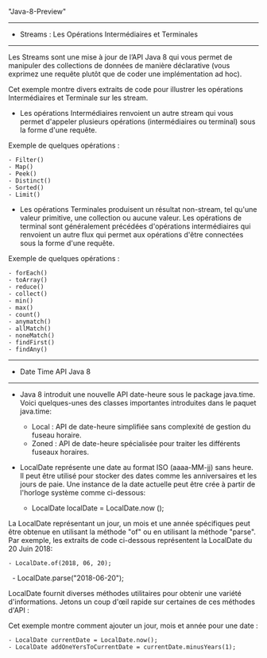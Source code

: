 "Java-8-Preview" 

********************************************
* Streams : Les Opérations Intermédiaires et Terminales 
********************************************
Les Streams sont une mise à jour de l’API Java 8 qui vous permet de manipuler des collections de données de manière déclarative (vous exprimez une requête plutôt que de coder une implémentation ad hoc).

Cet exemple montre divers extraits de code pour illustrer les opérations Intermédiaires et Terminale sur les stream.

* Les opérations Intermédiaires renvoient un autre stream qui vous permet d'appeler plusieurs opérations (intermédiaires ou terminal) sous la forme d'une requête.

Exemple de quelques opérations :
	
	- Filter()
	- Map()
	- Peek()
	- Distinct()
	- Sorted()
	- Limit()

	
* Les opérations Terminales produisent un résultat non-stream, tel qu'une valeur primitive, une collection ou aucune valeur.
Les opérations de terminal sont généralement précédées d'opérations intermédiaires qui renvoient un autre flux qui permet aux opérations d'être connectées sous la forme d'une requête.

Exemple de quelques opérations :

	- forEach()
	- toArray()
	- reduce()
	- collect()
	- min()
	- max()
	- count()
	- anymatch()
	- allMatch()
	- noneMatch()
	- findFirst()
	- findAny()
	
********************************************
* Date Time API Java 8 
********************************************

* Java 8 introduit une nouvelle API date-heure sous le package java.time. Voici quelques-unes des classes importantes introduites dans le paquet java.time: 


	-  Local : API de date-heure simplifiée sans complexité de gestion du fuseau horaire.
	-  Zoned : API de date-heure spécialisée pour traiter les différents fuseaux horaires.

* LocalDate représente une date au format ISO (aaaa-MM-jj) sans heure. Il peut être utilisé pour stocker des dates comme les anniversaires et les jours de paie.
Une instance de la date actuelle peut être crée à partir de l'horloge système comme ci-dessous:

	- LocalDate localDate = LocalDate.now ();

La LocalDate représentant un jour, un mois et une année spécifiques peut être obtenue en utilisant la méthode "of" ou en utilisant la méthode "parse". Par exemple, les extraits de code ci-dessous représentent la LocalDate du 20 Juin 2018:

	- LocalDate.of(2018, 06, 20);
	
 	- LocalDate.parse("2018-06-20");

LocalDate fournit diverses méthodes utilitaires pour obtenir une variété d'informations. Jetons un coup d'œil rapide sur certaines de ces méthodes d'API :

Cet exemple montre comment ajouter un jour, mois et année pour une date :

	- LocalDate currentDate = LocalDate.now();
	- LocalDate addOneYersToCurrentDate = currentDate.minusYears(1);
	
